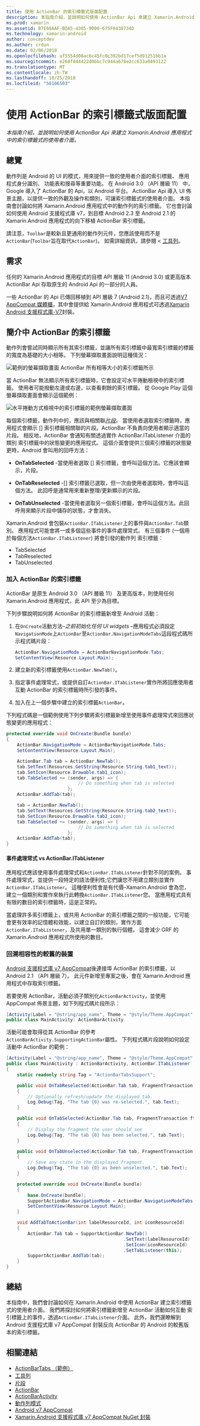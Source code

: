 ```yaml
---
title: 使用 ActionBar 的索引標籤式版面配置
description: 本指南介紹，並說明如何使用 ActionBar Api 來建立 Xamarin.Android 應用程式中的索引標籤式的使用者介面。
ms.prod: xamarin
ms.assetid: B7E60AAF-BDA5-4305-9000-675F0438734D
ms.technology: xamarin-android
author: conceptdev
ms.author: crdun
ms.date: 02/06/2018
ms.openlocfilehash: af5554d08ac6c45fc0c392bd17cef5d91251bb1a
ms.sourcegitcommit: e268fd44422d0bbc7c944a678e2cc633a0493122
ms.translationtype: MT
ms.contentlocale: zh-TW
ms.lasthandoff: 10/25/2018
ms.locfileid: "50106503"
---
```

# <a name="tabbed-layouts-with-the-actionbar"></a>使用 ActionBar 的索引標籤式版面配置

_本指南介紹，並說明如何使用 ActionBar Api 來建立 Xamarin.Android 應用程式中的索引標籤式的使用者介面。_


## <a name="overview"></a>總覽

動作列是 Android 的 UI 的模式，用來提供一致的使用者介面的索引標籤、 應用程式身分識別、 功能表和搜尋等重要功能。 在 Android 3.0 （API 層級 11） 中，Google 導入了 ActionBar 的 Api，以 Android 平台。 ActionBar Api 導入 UI 佈景主題，以提供一致的外觀及操作和類別，可讓索引標籤式的使用者介面。 本指南會討論如何將 Xamarin.Android 應用程式中的動作列的索引標籤。 它也會討論如何使用 Android 支援程式庫 v7，到目標 Android 2.3 至 Android 2.1 的 Xamarin.Android 應用程式的向下移植 ActionBar 索引標籤。 

請注意，`Toolbar`是較新且更通用的動作列元件，您應該使用而不是`ActionBar`(`Toolbar`旨在取代`ActionBar`)。 如需詳細資訊，請參閱 <<c0> [ 工具列](~/android/user-interface/controls/tool-bar/index.md)。 



## <a name="requirements"></a>需求

任何的 Xamarin.Android 應用程式的目標 API 層級 11 (Android 3.0) 或更高版本 ActionBar Api 存取原生的 Android Api 的一部分的人員。 

一些 ActionBar 的 Api 已傳回移植到 API 層級 7 (Android 2.1)，而且可透過[V7 AppCompat 媒體櫃](http://developer.android.com/tools/support-library/features.html#v7-appcompat)，其中會提供給 Xamarin.Android 應用程式可透過[Xamarin Android 支援程式庫-V7](https://www.nuget.org/packages/Xamarin.Android.Support.v7.AppCompat/)封裝。



## <a name="introducing-tabs-in-the-actionbar"></a>簡介中 ActionBar 的索引標籤

動作列會嘗試同時顯示所有其索引標籤，並讓所有索引標籤中最寬索引標籤的標籤的寬度為基礎的大小相等。 下列螢幕擷取畫面說明這種情況： 

![範例的螢幕擷取畫面 ActionBar 所有相等大小的索引標籤所示](with-action-bar-images/image1.png)

當 ActionBar 無法顯示所有索引標籤時，它會設定可水平捲動檢視中的索引標籤。 使用者可能撥動左邊或右邊，以查看剩餘的索引標籤。 從 Google Play 這個螢幕擷取畫面會顯示這個範例： 

![水平捲動方式檢視中的索引標籤的範例螢幕擷取畫面](with-action-bar-images/image2.png)

每個索引標籤，動作列中的，應該與相關聯[*片段*](~/android/platform/fragments/index.md)。 當使用者選取索引標籤時，應用程式會顯示 [] 索引標籤相關聯的片段。ActionBar 不負責向使用者顯示適當的片段。 相反地，ActionBar 會通知有關透過實作 ActionBar.ITabListener 介面的類別 索引標籤中的狀態變更的應用程式。 這個介面會提供三個索引標籤的狀態變更時，Android 會叫用的回呼方法： 

-  **OnTabSelected** -當使用者選取 [] 索引標籤，會呼叫這個方法。它應該會顯示，片段。

-  **OnTabReselected** -[] 索引標籤已選取，但一次由使用者選取時，會呼叫這個方法。 此回呼是通常用來重新整理/更新顯示的片段。

-  **OnTabUnselected** -當使用者選取另一個索引標籤，會呼叫這個方法。此回呼用來顯示片段中儲存的狀態，才會消失。

Xamarin.Android 會包裝`ActionBar.ITabListener`上的事件與`ActionBar.Tab`類別。 應用程式可能會將一或多個這些事件的事件處理常式。 有三個事件 (一個用於每個方法`ActionBar.ITabListener`) 將會引發的動作列 索引標籤： 

-  TabSelected
-  TabReselected
-  TabUnselected



### <a name="adding-tabs-to-the-actionbar"></a>加入 ActionBar 的索引標籤

ActionBar 是原生 Android 3.0 （API 層級 11） 及更高版本，則使用任何 Xamarin.Android 應用程式，此 API 至少為目標。 

下列步驟說明如何將 ActionBar 的索引標籤新增至 Android 活動： 

1. 在`OnCreate`活動方法&ndash;*之前初始化任何 UI widgets* &ndash;應用程式必須設定`NavigationMode`上`ActionBar`至`ActionBar.NavigationModeTabs`這段程式碼所示程式碼片段：

   ```csharp
   ActionBar.NavigationMode = ActionBarNavigationMode.Tabs;
   SetContentView(Resource.Layout.Main);
   ```

2. 建立新的索引標籤使用`ActionBar.NewTab()`。

3. 指定事件處理常式，或提供自訂`ActionBar.ITabListener`實作所將回應使用者互動 ActionBar 的索引標籤時所引發的事件。

4. 加入在上一個步驟中建立的索引標籤`ActionBar`。


下列程式碼是一個範例使用下列步驟將索引標籤新增至使用事件處理常式來回應狀態變更的應用程式： 

```csharp
protected override void OnCreate(Bundle bundle)
{
    ActionBar.NavigationMode = ActionBarNavigationMode.Tabs;
    SetContentView(Resource.Layout.Main);

    ActionBar.Tab tab = ActionBar.NewTab();
    tab.SetText(Resources.GetString(Resource.String.tab1_text));
    tab.SetIcon(Resource.Drawable.tab1_icon);
    tab.TabSelected += (sender, args) => {
                           // Do something when tab is selected
                       };
    ActionBar.AddTab(tab);

    tab = ActionBar.NewTab();
    tab.SetText(Resources.GetString(Resource.String.tab2_text));
    tab.SetIcon(Resource.Drawable.tab2_icon);
    tab.TabSelected += (sender, args) => {
                           // Do something when tab is selected
                       };
    ActionBar.AddTab(tab);
}
```


#### <a name="event-handlers-vs-actionbaritablistener"></a>事件處理常式 vs ActionBar.ITabListener

應用程式應該使用事件處理常式和`ActionBar.ITabListener`針對不同的案例。 事件處理常式，並提供一段特定的語法便利性;它們讓您不用建立類別並實作`ActionBar.ITabListener`。 這種便利性會是有代價&ndash;Xamarin.Android 會為您，建立一個類別和實作來執行此轉換`ActionBar.ITabListener`您。 當應用程式具有有限的數目的索引標籤時，這是正常的。 

當處理許多索引標籤上，或共用 ActionBar 的索引標籤之間的一般功能，它可能會更有效率的記憶體和效能，以建立自訂的類別，實作方面`ActionBar.ITabListener`，及共用單一類別的執行個體。 這會減少 GRF 的 Xamarin.Android 應用程式所使用的數目。 



### <a name="backwards-compatibility-for-older-devices"></a>回溯相容性的較舊的裝置

[Android 支援程式庫 v7 AppCompat](https://www.nuget.org/packages/Xamarin.Android.Support.v7.AppCompat/)後連接埠 ActionBar 的索引標籤，以 Android 2.1 （API 層級 7）。 此元件新增至專案之後，會在 Xamarin.Android 應用程式中存取索引標籤。

若要使用 ActionBar，活動必須子類別化`ActionBarActivity`，並使用 AppCompat 佈景主題，如下列程式碼片段所示：

```csharp
[Activity(Label = "@string/app_name", Theme = "@style/Theme.AppCompat", MainLauncher = true, Icon = "@drawable/ic_launcher")]
public class MainActivity: ActionBarActivity
```

活動可能會取得從其 ActionBar 的參考`ActionBarActivity.SupportingActionBar`屬性。 下列程式碼片段說明如何設定活動中 ActionBar 的範例：

```csharp
[Activity(Label = "@string/app_name", Theme = "@style/Theme.AppCompat", MainLauncher = true, Icon = "@drawable/ic_launcher")]
public class MainActivity : ActionBarActivity, ActionBar.ITabListener
{
    static readonly string Tag = "ActionBarTabsSupport";

    public void OnTabReselected(ActionBar.Tab tab, FragmentTransaction ft)
    {
        // Optionally refresh/update the displayed tab.
        Log.Debug(Tag, "The tab {0} was re-selected.", tab.Text);
    }

    public void OnTabSelected(ActionBar.Tab tab, FragmentTransaction ft)
    {
        // Display the fragment the user should see
        Log.Debug(Tag, "The tab {0} has been selected.", tab.Text);
    }

    public void OnTabUnselected(ActionBar.Tab tab, FragmentTransaction ft)
    {
        // Save any state in the displayed fragment.
        Log.Debug(Tag, "The tab {0} as been unselected.", tab.Text);
    }

    protected override void OnCreate(Bundle bundle)
    {
        base.OnCreate(bundle);
        SupportActionBar.NavigationMode = ActionBar.NavigationModeTabs;
        SetContentView(Resource.Layout.Main);
    }

    void AddTabToActionBar(int labelResourceId, int iconResourceId)
    {
        ActionBar.Tab tab = SupportActionBar.NewTab()
                                            .SetText(labelResourceId)
                                            .SetIcon(iconResourceId)
                                            .SetTabListener(this);
        SupportActionBar.AddTab(tab);
    }
}
```


## <a name="summary"></a>總結

本指南中，我們會討論如何在 Xamarin.Android 中使用 ActionBar 建立索引標籤式的使用者介面。 我們將探討如何將索引標籤新增至 ActionBar 活動如何互動 索引標籤上的事件，透過`ActionBar.ITabListener`介面。 此外，我們還瞭解到 Android 支援程式庫 v7 AppCompat 封裝反向 ActionBar 的 Android 的較舊版本的索引標籤。 


## <a name="related-links"></a>相關連結

- [ActionBarTabs （範例）](https://developer.xamarin.com/samples/monodroid/UserInterface/ActionBarTabs/)
- [工具列](~/android/user-interface/controls/tool-bar/index.md)
- [片段](~/android/platform/fragments/index.md)
- [ActionBar](http://developer.android.com/guide/topics/ui/actionbar.html)
- [ActionBarActivity](http://developer.android.com/reference/android/support/v7/app/ActionBarActivity.html)
- [動作列模式](http://developer.android.com/design/patterns/actionbar.html)
- [Android v7 AppCompat](http://developer.android.com/tools/support-library/features.html#v7-appcompat)
- [Xamarin.Android 支援程式庫 v7 AppCompat NuGet 封裝](https://www.nuget.org/packages/Xamarin.Android.Support.v7.AppCompat/)
